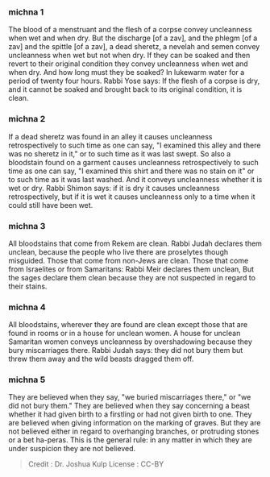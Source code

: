 
### michna 1
The blood of a menstruant and the flesh of a corpse convey uncleanness when wet and when dry. But the discharge [of a zav], and the phlegm [of a zav] and the spittle [of a zav], a dead sheretz, a nevelah and semen convey uncleanness when wet but not when dry. If they can be soaked and then revert to their original condition they convey uncleanness when wet and when dry. And how long must they be soaked?   In lukewarm water for a period of twenty four hours. Rabbi Yose says: If the flesh of a corpse is dry, and it cannot be soaked and brought back to its original condition, it is clean.

### michna 2
If a dead sheretz was found in an alley it causes uncleanness retrospectively to such time as one can say, "I examined this alley and there was no sheretz in it," or to such time as it was last swept. So also a bloodstain found on a garment causes uncleanness retrospectively to such time as one can say, "I examined this shirt and there was no stain on it" or to such time as it was last washed. And it conveys uncleanness whether it is wet or dry. Rabbi Shimon says: if it is dry it causes uncleanness retrospectively, but if it is wet it causes uncleanness only to a time when it could still have been wet.

### michna 3
All bloodstains that come from Rekem are clean. Rabbi Judah declares them unclean, because the people who live there are proselytes though misguided. Those that come from non-Jews are clean. Those that come from Israelites or from Samaritans: Rabbi Meir declares them unclean, But the sages declare them clean because they are not suspected in regard to their stains.

### michna 4
All bloodstains, wherever they are found are clean except those that are found in rooms or in a house for unclean women. A house for unclean Samaritan women conveys uncleanness by overshadowing   because they bury miscarriages there. Rabbi Judah says: they did not bury them but threw them away and the wild beasts dragged them off.

### michna 5
They are believed when they say, "we buried miscarriages there," or "we did not bury them." They are believed when they say concerning a beast whether it had given birth to a firstling or had not given birth to one. They are believed when giving information on the marking of graves. But they are not believed either in regard to overhanging branches, or protruding stones or a bet ha-peras. This is the general rule: in any matter in which they are under suspicion they are not believed.

>Credit : Dr. Joshua Kulp
>License : CC-BY